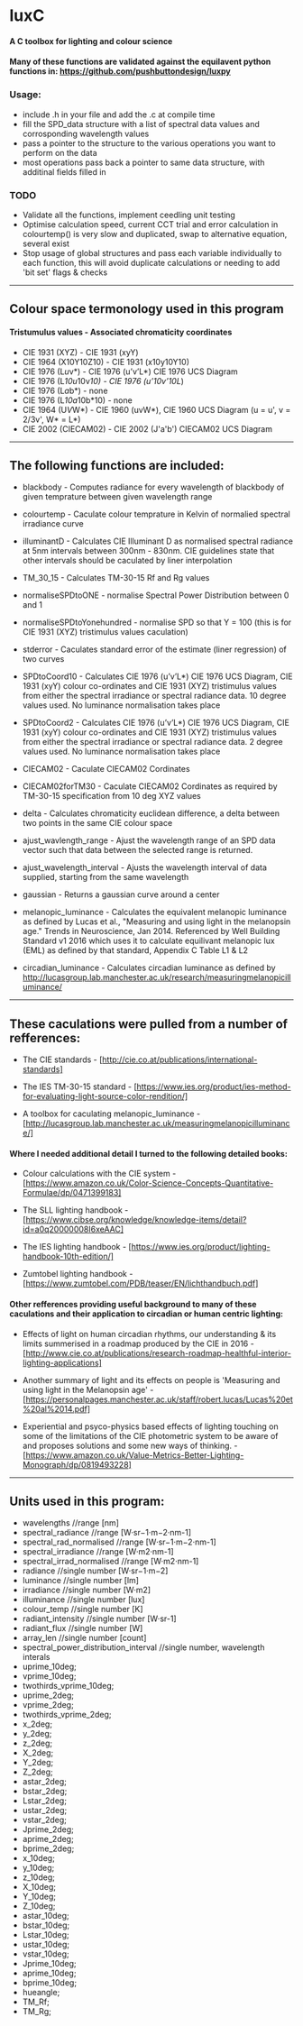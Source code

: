 # luxC

#### A C toolbox for lighting and colour science
#### Many of these functions are validated against the equilavent python functions in: https://github.com/pushbuttondesign/luxpy

### Usage:
- include .h in your file and add the .c at compile time
- fill the SPD_data structure with a list of spectral data values and corrosponding wavelength values
- pass a pointer to the structure to the various operations you want to perform on the data
- most operations pass back a pointer to same data structure, with additinal fields filled in

### TODO
- Validate all the functions, implement ceedling unit testing
- Optimise calculation speed, current CCT trial and error calculation in colourtemp() is very slow and duplicated, swap to alternative equation, several exist
- Stop usage of global structures and pass each variable individually to each function, this will avoid duplicate calculations or needing to add 'bit set' flags & checks

*********************************************

## Colour space termonology used in this program
#### Tristumulus values  -  Associated chromaticity coordinates
- CIE 1931 (XYZ)  -  CIE 1931 (xyY)
- CIE 1964 (X10Y10Z10)  -  CIE 1931 (x10y10Y10)
- CIE 1976 (L*u*v*)  -  CIE 1976 (u’v’L*) CIE 1976 UCS Diagram
- CIE 1976 (L*10u*10v*10) -  CIE 1976 (u’10v’10L*)
- CIE 1976 (L*a*b*) -  none
- CIE 1976 (L*10a*10b*10)  -  none
- CIE 1964 (U*V*W*)  -  CIE 1960 (uvW*), CIE 1960 UCS Diagram (u = u', v = 2/3v', W* = L*)
- CIE 2002 (CIECAM02)  -  CIE 2002 (J'a'b') CIECAM02 UCS Diagram

**************************************

## The following functions are included:

- blackbody - Computes radiance for every wavelength of blackbody of given temprature between given wavelength range

- colourtemp - Caculate colour temprature in Kelvin of normalied spectral irradiance curve

- illuminantD - Calculates CIE Illuminant D as normalised spectral radiance at 5nm intervals between 300nm - 830nm. CIE guidelines state that other intervals should be caculated by liner interpolation

- TM_30_15 - Calculates TM-30-15 Rf and Rg values

- normaliseSPDtoONE - normalise Spectral Power Distribution between 0 and 1

- normaliseSPDtoYonehundred - normalise SPD so that Y = 100 (this is for CIE 1931 (XYZ) tristimulus values caculation)

- stderror - Caculates standard error of the estimate (liner regression) of two curves

- SPDtoCoord10 - Calculates CIE 1976 (u’v’L*) CIE 1976 UCS Diagram, CIE 1931 (xyY) colour co-ordinates and CIE 1931 (XYZ) tristimulus values from either the spectral irradiance or spectral radiance data. 10 degree values used. No luminance normalisation takes place

- SPDtoCoord2 - Calculates CIE 1976 (u’v’L*) CIE 1976 UCS Diagram, CIE 1931 (xyY) colour co-ordinates and CIE 1931 (XYZ) tristimulus values from either the spectral irradiance or spectral radiance data. 2 degree values used. No luminance normalisation takes place

- CIECAM02 - Caculate CIECAM02 Cordinates

- CIECAM02forTM30 - Caculate CIECAM02 Cordinates as required by TM-30-15 specification from 10 deg XYZ values

- delta - Calculates chromaticity euclidean difference, a delta between two points in the same CIE colour space

- ajust_wavlength_range - Ajust the wavelength range of an SPD data vector such that data between the selected range is returned.

- ajust_wavelength_interval - Ajusts the wavelength interval of data supplied, starting from the same wavelength

- gaussian - Returns a gaussian curve around a center

- melanopic_luminance - Calculates the equivalent melanopic luminance as defined by Lucas et al., "Measuring and using light in the melanopsin age." Trends in Neuroscience, Jan 2014. Referenced by Well Building Standard v1 2016 which uses it to calculate equilivant melanopic lux (EML) as defined by that standard, Appendix C Table L1 & L2

- circadian_luminance - Calculates circadian luminance as defined by http://lucasgroup.lab.manchester.ac.uk/research/measuringmelanopicilluminance/

***********************************************************

## These caculations were pulled from a number of refferences:

- The CIE standards - [http://cie.co.at/publications/international-standards]

- The IES TM-30-15 standard - [https://www.ies.org/product/ies-method-for-evaluating-light-source-color-rendition/]

- A toolbox for caculating melanopic_luminance - [http://lucasgroup.lab.manchester.ac.uk/measuringmelanopicilluminance/]

#### Where I needed additional detail I turned to the following detailed books:

- Colour calculations with the CIE system - [https://www.amazon.co.uk/Color-Science-Concepts-Quantitative-Formulae/dp/0471399183]

- The SLL lighting handbook - [https://www.cibse.org/knowledge/knowledge-items/detail?id=a0q20000008I6xeAAC]

- The IES lighting handbook - [https://www.ies.org/product/lighting-handbook-10th-edition/]

- Zumtobel lighting handbook - [https://www.zumtobel.com/PDB/teaser/EN/lichthandbuch.pdf]

#### Other refferences providing useful background to many of these caculations and their application to circadian or human centric lighting:

- Effects of light on human circadian rhythms, our understanding & its limits summerised in a roadmap produced by the CIE in 2016 - [http://www.cie.co.at/publications/research-roadmap-healthful-interior-lighting-applications]

- Another summary of light and its effects on people is 'Measuring and using light in the Melanopsin age' - [https://personalpages.manchester.ac.uk/staff/robert.lucas/Lucas%20et%20al%2014.pdf]

- Experiential and psyco-physics based effects of lighting touching on some of the limitations of the CIE photometric system to be aware of and proposes solutions and some new ways of thinking. - [https://www.amazon.co.uk/Value-Metrics-Better-Lighting-Monograph/dp/0819493228]

***************************

## Units used in this program:

- wavelengths                           //range [nm]
- spectral_radiance                     //range [W·sr−1·m−2·nm-1]
- spectral_rad_normalised               //range [W·sr−1·m−2·nm-1]
- spectral_irradiance                   //range [W·m2·nm-1]
- spectral_irrad_normalised             //range [W·m2·nm-1]
- radiance                              //single number [W·sr−1·m−2]
- luminance                             //single number [lm]
- irradiance                            //single number [W·m2]
- illuminance                           //single number [lux]
- colour_temp                           //single number [K]
- radiant_intensity                     //single number [W·sr-1]
- radiant_flux                          //single number [W]
- array_len                             //single number [count]
- spectral_power_distribution_interval  //single number, wavelength interals
- uprime_10deg;
- vprime_10deg;
- twothirds_vprime_10deg;
- uprime_2deg;
- vprime_2deg;
- twothirds_vprime_2deg;
- x_2deg;
- y_2deg;
- z_2deg;
- X_2deg;
- Y_2deg;
- Z_2deg;
- astar_2deg;
- bstar_2deg;
- Lstar_2deg;
- ustar_2deg;
- vstar_2deg;
- Jprime_2deg;
- aprime_2deg;
- bprime_2deg;
- x_10deg;
- y_10deg;
- z_10deg;
- X_10deg;
- Y_10deg;
- Z_10deg;
- astar_10deg;
- bstar_10deg;
- Lstar_10deg;
- ustar_10deg;
- vstar_10deg;
- Jprime_10deg;
- aprime_10deg;
- bprime_10deg;
- hueangle;
- TM_Rf;
- TM_Rg;
